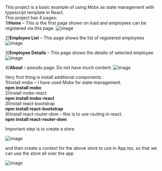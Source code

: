 This project is a basic example of using Mobx as state management with typescript template in React.</br>
This project has 4 pages:</br>
1)<b>Home</b> – This is the first page shown on load and employees can be registered via this page.
![image](https://user-images.githubusercontent.com/37818821/138383902-2878ca77-42f2-4481-917c-e4db5c0395eb.png)
 
2)<b>Employee List</b> – This page shows the list of registered employees
 ![image](https://user-images.githubusercontent.com/37818821/138383928-5c87abb3-6b82-43ee-b72a-900188bd99a4.png)

3)<b>Employee Details</b> – This page shows the details of selected employee
![image](https://user-images.githubusercontent.com/37818821/138383948-e21c1cb9-b109-4985-9a51-72568429d814.png)
 
4)<b>About</b> – pseudo page. Do not have much content.
![image](https://user-images.githubusercontent.com/37818821/138383960-86f4c182-7d02-4d34-bc22-3015b8c5a26f.png)

Very first thing is install additional components :</br>
1)Install mobx – I have used Mobx for state management.</br>
	<b>npm install mobx</b></br>
2)Install mobx-react</br>
	<b>npm install mobx-react</b></br>
3)Install react-bootstrap</br>
	<b>npm install react-bootstrap</b></br>
4)Install react-router-dom – this is to use routing in react. </br>
	<b>npm install react-router-dom</b></br>
  
Important step is to create a store </br>

![image](https://user-images.githubusercontent.com/37818821/138385001-73ba5bcf-b364-4144-91f4-ef0d2b5d7266.png)

 and then create a context for the above store to use in App.tsx, so that we can use the store all over the app</br>
 
 ![image](https://user-images.githubusercontent.com/37818821/138385133-f0f5c5bb-c8e4-4adf-9e6f-1db2f75b10e2.png)




 



